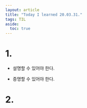 ```yaml
---
layout: article
title: "Today I learned 20.03.31."
tags: TIL
aside:
  toc: true
---
```




# 1.

- 설명할 수 있어야 한다.

- 증명할 수 있어야 한다.





# 2. 